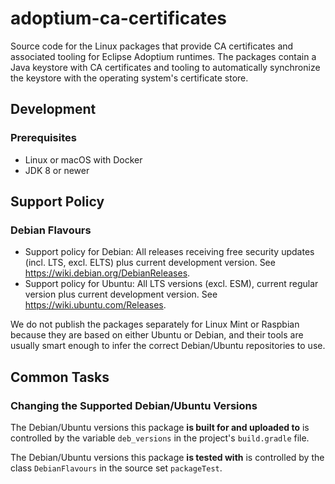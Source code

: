 # adoptium-ca-certificates

Source code for the Linux packages that provide CA certificates and associated tooling for Eclipse Adoptium runtimes. The packages contain a Java keystore with CA certificates and tooling to automatically synchronize the keystore with the operating system's certificate store.

## Development

### Prerequisites

* Linux or macOS with Docker
* JDK 8 or newer

## Support Policy

### Debian Flavours

* Support policy for Debian: All releases receiving free security updates (incl. LTS, excl. ELTS) plus current development version. See https://wiki.debian.org/DebianReleases.
* Support policy for Ubuntu: All LTS versions (excl. ESM), current regular version plus current development version. See https://wiki.ubuntu.com/Releases.

We do not publish the packages separately for Linux Mint or Raspbian because they are based on either Ubuntu or Debian, and their tools are usually smart enough to infer the correct Debian/Ubuntu repositories to use.

## Common Tasks

### Changing the Supported Debian/Ubuntu Versions

The Debian/Ubuntu versions this package **is built for and uploaded to** is controlled by the variable `deb_versions` in the project's `build.gradle` file. 

The Debian/Ubuntu versions this package **is tested with** is controlled by the class `DebianFlavours` in the source set `packageTest`.
